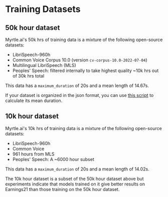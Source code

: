 # Training Datasets

## 50k hour dataset <a name="50k_hrs"></a>

Myrtle.ai's 50k hrs of training data is a mixture of the following open-source datasets:

* LibriSpeech-960h
* Common Voice Corpus 10.0 (version `cv-corpus-10.0-2022-07-04`)
* Multilingual LibriSpeech (MLS)
* Peoples' Speech: filtered internally to take highest quality ~10k hrs out of 30k hrs total

This data has a `maximum_duration` of 20s and a mean length of 14.67s.

If your dataset is organized in the json format, you can use [this script](https://github.com/MyrtleSoftware/caiman-asr/blob/main/training/caiman_asr_train/data/mean_json_duration.py) to calculate its mean duration.

## 10k hour dataset <a name="10k_hrs"></a>

Myrtle.ai's 10k hrs of training data is a mixture of the following open-source datasets:

* LibriSpeech-960h
* Common Voice
* 961 hours from MLS
* Peoples' Speech: A ~6000 hour subset

This data has a `maximum_duration` of 20s and a mean length of 14.02s.

The 10k hour dataset is a subset of the 50k hour dataset above but experiments indicate that models trained on it give better results on Earnings21 than those training on the 50k hour dataset.

